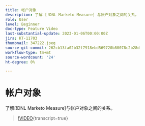 ```yaml
---
title: 帐户对象
description: 了解 [!DNL Marketo Measure] 与帐户对象之间的关系。
role: User
level: Beginner
doc-type: Feature Video
last-substantial-update: 2023-01-06T00:00:00Z
jira: KT-11703
thumbnail: 347222.jpeg
source-git-commit: 262cb13fa02b32f7918ebd569720b80078c2b28d
workflow-type: tm+mt
source-wordcount: '24'
ht-degree: 0%

---
```



# 帐户对象

了解[!DNL Marketo Measure]与帐户对象之间的关系。

>[!VIDEO](https://video.tv.adobe.com/v/347222/?learn=on){transcript=true}
